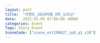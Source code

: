 ```yaml
---
layout: post
title:  "이벤트_2019여름_0화_오프닝"
date:   2021-02-05 07:00:00 +0000
categories: Event
Tags: Story Event
SceneCode: ["scene_evt190627_cp0_q1_s10"]
---
```

